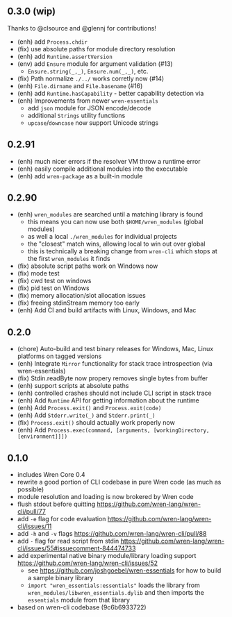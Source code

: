 
## 0.3.0 (wip)

Thanks to @clsource and @glennj for contributions!

- (enh) add `Process.chdir` 
- (fix) use absolute paths for module directory resolution
- (enh) add `Runtime.assertVersion`
- (env) add `Ensure` module for argument validation (#13)
  - `Ensure.string(_,_)`, `Ensure.num(_,_)`, etc.
- (fix) Path normalize `./../` works corretly now (#14)
- (enh) `File.dirname` and `File.basename` (#16)
- (enh) add `Runtime.hasCapability` - better capability detection via 
- (enh) Improvements from newer `wren-essentials`
  - add `json` module for JSON encode/decode
  - additional `Strings` utility functions
  - `upcase`/`downcase` now support Unicode strings

## 0.2.91

- (enh) much nicer errors if the resolver VM throw a runtime error
- (enh) easily compile additional modules into the executable
- (enh) add `wren-package` as a built-in module

## 0.2.90 

- (enh) `wren_modules` are searched until a matching library is found
  - this means you can now use both `$HOME/wren_modules` (global modules) 
  - as well a local `./wren_modules` for individual projects
  - the "closest" match wins, allowing local to win out over global
  - this is technically a breaking change from `wren-cli` which stops at the first `wren_modules` it finds
- (fix) absolute script paths work on Windows now
- (fix) mode test
- (fix) cwd test on windows
- (fix) pid test on Windows
- (fix) memory allocation/slot allocation issues
- (fix) freeing stdinStream memory too early
- (enh) Add CI and build artifacts with Linux, Windows, and Mac

## 0.2.0

- (chore) Auto-build and test binary releases for Windows, Mac, Linux platforms on tagged versions
- (enh) Integrate `Mirror` functionality for stack trace introspection (via wren-essentials)
- (fix) Stdin.readByte now propery removes single bytes from buffer
- (enh) support scripts at absolute paths
- (enh) controlled crashes should not include CLI script in stack trace
- (enh) Add `Runtime` API for getting information about the runtime
- (enh) Add `Process.exit()` and `Process.exit(code)`
- (enh) Add `Stderr.write(_)` and `Stderr.print(_)`
- (fix) `Process.exit()` should actually work properly now
- (enh) Add `Process.exec(command, [arguments, [workingDirectory, [environment]]])`

## 0.1.0 

- includes Wren Core 0.4
- rewrite a good portion of CLI codebase in pure Wren code (as much as possible)
- module resolution and loading is now brokered by Wren code
- flush stdout before quitting https://github.com/wren-lang/wren-cli/pull/77
- add `-e` flag for code evaluation https://github.com/wren-lang/wren-cli/issues/11
- add `-h` and `-v` flags https://github.com/wren-lang/wren-cli/pull/88
- add `-` flag for read script from stdin https://github.com/wren-lang/wren-cli/issues/55#issuecomment-844474733
- add experimental native binary module/library loading support https://github.com/wren-lang/wren-cli/issues/52
  - see https://github.com/joshgoebel/wren-essentials for how to build a sample binary library 
  - `import "wren_essentials:essentials"` loads the library from `wren_modules/libwren_essentials.dylib` and then imports the `essentials` module from that library
- based on wren-cli codebase (9c6b6933722)